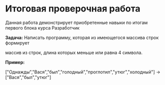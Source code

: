 # Итоговая проверочная работа
Данная работа демонстрирует приобретенные навыки по итогам первого блока курса Разработчик

**Задача:** Написать программу, которая из имеющегося массива строк формирует 

массив из строк, длина которых меньше или равна 4 символа.

**Пример:**

["Однажды","Вася","был","голодный","проглотил","утюг","холодный"] ->["Вася","был","утюг"] 


